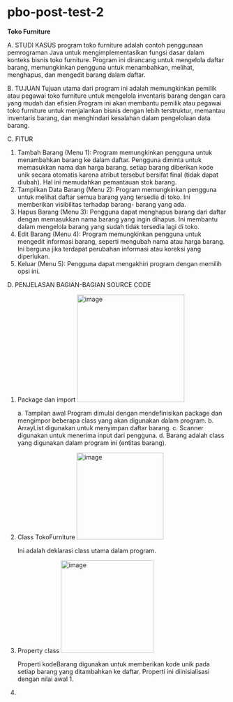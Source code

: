 # pbo-post-test-2
**Toko Furniture**

A. STUDI KASUS
  program toko furniture adalah contoh penggunaan pemrograman Java untuk mengimplementasikan fungsi dasar dalam konteks bisnis toko furniture. Program ini dirancang untuk mengelola daftar barang, memungkinkan pengguna untuk menambahkan, melihat, menghapus, dan mengedit barang dalam daftar.

B. TUJUAN
  Tujuan utama dari program ini adalah memungkinkan pemilik atau pegawai toko furniture untuk mengelola inventaris barang dengan cara yang mudah dan efisien.Program ini akan membantu pemilik atau pegawai toko furniture untuk menjalankan bisnis dengan lebih terstruktur, memantau inventaris barang, dan menghindari kesalahan dalam pengelolaan data barang.

C. FITUR
  1. Tambah Barang (Menu 1): Program memungkinkan pengguna untuk menambahkan barang ke dalam daftar. Pengguna diminta untuk memasukkan nama dan harga barang. setiap barang       diberikan kode unik secara otomatis karena atribut tersebut bersifat final (tidak dapat diubah). Hal ini memudahkan pemantauan stok barang.
  2. Tampilkan Data Barang (Menu 2): Program memungkinkan pengguna untuk melihat daftar semua barang yang tersedia di toko. Ini memberikan visibilitas terhadap barang-           barang yang ada.
  3. Hapus Barang (Menu 3): Pengguna dapat menghapus barang dari daftar dengan memasukkan nama barang yang ingin dihapus. Ini membantu dalam mengelola barang yang sudah          tidak tersedia lagi di toko.
  4. Edit Barang (Menu 4): Program memungkinkan pengguna untuk mengedit informasi barang, seperti mengubah nama atau harga barang. Ini berguna jika terdapat perubahan            informasi atau koreksi yang diperlukan.
  5. Keluar (Menu 5): Pengguna dapat mengakhiri program dengan memilih opsi ini.

D. PENJELASAN BAGIAN-BAGIAN SOURCE CODE
  1. Package dan import
     <img width="246" alt="image" src="https://github.com/nurullidn/pbo-post-test-2/assets/127465143/98888c54-f6be-45c8-b6d2-d3f89967ae24">

     a. Tampilan awal Program dimulai dengan mendefinisikan package dan mengimpor beberapa class yang akan digunakan dalam program.
     b. ArrayList digunakan untuk menyimpan daftar barang.
     c. Scanner digunakan untuk menerima input dari pengguna.
     d. Barang adalah class yang digunakan dalam program ini (entitas barang).

2. Class TokoFurniture
   <img width="199" alt="image" src="https://github.com/nurullidn/pbo-post-test-2/assets/127465143/c3f2cafb-8e60-459d-b13b-d3bf42809ea5">

   Ini adalah deklarasi class utama dalam program.
  
3. Property class
   <img width="212" alt="image" src="https://github.com/nurullidn/pbo-post-test-2/assets/127465143/821371cb-a528-4dba-88d5-ad32a70143d7">

    Properti kodeBarang digunakan untuk memberikan kode unik pada setiap barang yang ditambahkan ke daftar. Properti ini diinisialisasi dengan nilai awal 1.

4. 
  

   
 
   



